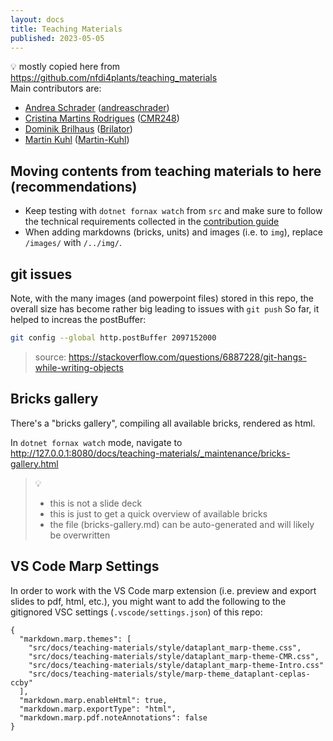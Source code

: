 ```yaml
---
layout: docs
title: Teaching Materials
published: 2023-05-05
---
```


:bulb: mostly copied here from https://github.com/nfdi4plants/teaching_materials  
Main contributors are:
- [Andrea Schrader](https://orcid.org/0000-0002-3879-7057) ([andreaschrader](https://github.com/andreaschrader))
- [Cristina Martins Rodrigues](https://orcid.org/0000-0002-4849-1537) ([CMR248](https://github.com/CMR248))
- [Dominik Brilhaus](https://orcid.org/0000-0001-9021-3197) ([Brilator](https://github.com/Brilator))
- [Martin Kuhl](https://orcid.org/0000-0002-8493-1077) ([Martin-Kuhl](https://github.com/Martin-Kuhl))

## Moving contents from teaching materials to here (recommendations)

- Keep testing with `dotnet fornax watch` from `src` and make sure to follow the technical requirements collected in the [contribution guide](https://nfdi4plants.org/nfdi4plants.knowledgebase/docs/CONTRIBUTING.html)
- When adding markdowns (bricks, units) and images (i.e. to `img`), replace `/images/` with `/../img/`.

## git issues

Note, with the many images (and powerpoint files) stored in this repo, the overall size has become rather big leading to issues with `git push`
So far, it helped to increas the postBuffer:

```bash
git config --global http.postBuffer 2097152000
```

> source: https://stackoverflow.com/questions/6887228/git-hangs-while-writing-objects


## Bricks gallery

There's a "bricks gallery", compiling all available bricks, rendered as html.

In `dotnet fornax watch` mode, navigate to http://127.0.0.1:8080/docs/teaching-materials/_maintenance/bricks-gallery.html 

> :bulb:
> - this is not a slide deck
> - this is just to get a quick overview of available bricks
> - the file (bricks-gallery.md) can be auto-generated and will likely be overwritten

## VS Code Marp Settings

In order to work with the VS Code marp extension (i.e. preview and export slides to pdf, html, etc.), you might want to add the following to the gitignored VSC settings (`.vscode/settings.json`) of this repo:

```
{
  "markdown.marp.themes": [
    "src/docs/teaching-materials/style/dataplant_marp-theme.css",
    "src/docs/teaching-materials/style/dataplant_marp-theme-CMR.css",
    "src/docs/teaching-materials/style/dataplant_marp-theme-Intro.css"
    "src/docs/teaching-materials/style/marp-theme_dataplant-ceplas-ccby"
  ],
  "markdown.marp.enableHtml": true,
  "markdown.marp.exportType": "html",
  "markdown.marp.pdf.noteAnnotations": false
}
```
